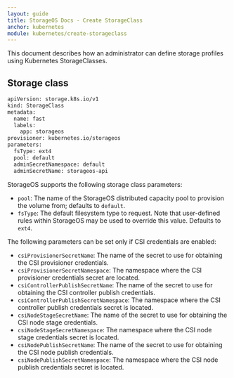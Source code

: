 ```yaml
---
layout: guide
title: StorageOS Docs - Create StorageClass
anchor: kubernetes
module: kubernetes/create-storageclass
---
```


This document describes how an administrator can define storage profiles using
Kubernetes StorageClasses.

## Storage class

```bash
apiVersion: storage.k8s.io/v1
kind: StorageClass
metadata:
  name: fast
  labels:
    app: storageos
provisioner: kubernetes.io/storageos
parameters:
  fsType: ext4
  pool: default
  adminSecretNamespace: default
  adminSecretName: storageos-api
```

StorageOS supports the following storage class parameters:

- `pool`: The name of the StorageOS distributed capacity pool to provision the
  volume from; defaults to `default`.
- `fsType`: The default filesystem type to request. Note that user-defined
  rules within StorageOS may be used to override this value. Defaults to `ext4`.

The following parameters can be set only if CSI credentials are
enabled:

- `csiProvisionerSecretName`: The name of the secret to use for obtaining the
  CSI provisioner credentials.
- `csiProvisionerSecretNamespace`: The namespace where the CSI provisioner
  credentials secret are located.
- `csiControllerPublishSecretName`: The name of the secret to use for obtaining
  the CSI controller publish credentials.
- `csiControllerPublishSecretNamespace`: The namespace where the CSI controller
  publish credentials secret is located.
- `csiNodeStageSecretName`: The name of the secret to use for obtaining the CSI
  node stage credentials.
- `csiNodeStageSecretNamespace`: The namespace where the CSI node stage
  credentials secret is located.
- `csiNodePublishSecretName`: The name of the secret to use for obtaining the
  CSI node publish credentials.
- `csiNodePublishSecretNamespace`: The namespace where the CSI node publish
  credentials secret is located.

